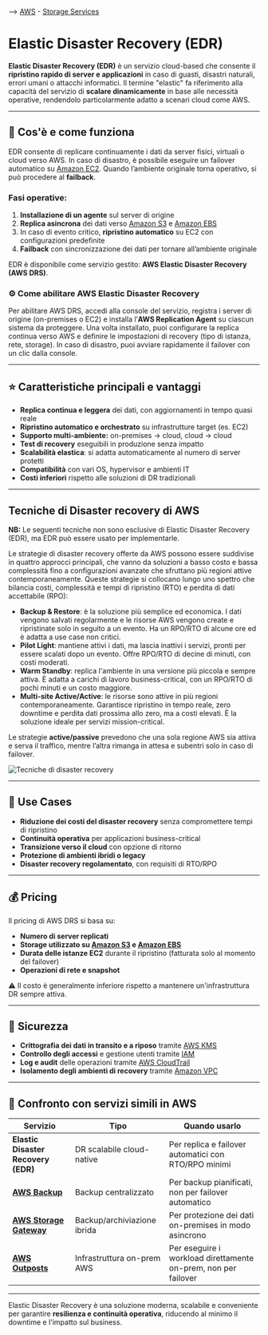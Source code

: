 --> [AWS](AWS.md)  -  [Storage Services](AWS-Storage-Services.md)
# Elastic Disaster Recovery (EDR)

**Elastic Disaster Recovery (EDR)** è un servizio cloud-based che consente il **ripristino rapido di server e applicazioni** in caso di guasti, disastri naturali, errori umani o attacchi informatici. Il termine "elastic" fa riferimento alla capacità del servizio di **scalare dinamicamente** in base alle necessità operative, rendendolo particolarmente adatto a scenari cloud come AWS.

---

## 🔧 Cos'è e come funziona

EDR consente di replicare continuamente i dati da server fisici, virtuali o cloud verso AWS. In caso di disastro, è possibile eseguire un failover automatico su [Amazon EC2](Amazon-EC2.md). Quando l’ambiente originale torna operativo, si può procedere al **failback**.

### Fasi operative:

1. **Installazione di un agente** sul server di origine
2. **Replica asincrona** dei dati verso [Amazon S3](Amazon-S3.md) e [Amazon EBS](Amazon-EBS.md)
3. In caso di evento critico, **ripristino automatico** su EC2 con configurazioni predefinite
4. **Failback** con sincronizzazione dei dati per tornare all’ambiente originale

EDR è disponibile come servizio gestito: **AWS Elastic Disaster Recovery (AWS DRS)**.

### ⚙️ Come abilitare AWS Elastic Disaster Recovery

Per abilitare AWS DRS, accedi alla console del servizio, registra i server di origine (on-premises o EC2) e installa l’**AWS Replication Agent** su ciascun sistema da proteggere. Una volta installato, puoi configurare la replica continua verso AWS e definire le impostazioni di recovery (tipo di istanza, rete, storage). In caso di disastro, puoi avviare rapidamente il failover con un clic dalla console.

---

## ⭐ Caratteristiche principali e vantaggi

- **Replica continua e leggera** dei dati, con aggiornamenti in tempo quasi reale
- **Ripristino automatico e orchestrato** su infrastrutture target (es. EC2)
- **Supporto multi-ambiente:** on-premises → cloud, cloud → cloud
- **Test di recovery** eseguibili in produzione senza impatto
- **Scalabilità elastica**: si adatta automaticamente al numero di server protetti
- **Compatibilità** con vari OS, hypervisor e ambienti IT
- **Costi inferiori** rispetto alle soluzioni di DR tradizionali

---

## Tecniche di Disaster recovery di AWS

**NB:** Le seguenti tecniche non sono esclusive di Elastic Disaster Recovery (EDR), ma EDR può essere usato per implementarle.

Le strategie di disaster recovery offerte da AWS possono essere suddivise in quattro approcci principali, che vanno da soluzioni a basso costo e bassa complessità fino a configurazioni avanzate che sfruttano più regioni attive contemporaneamente. 
Queste strategie si collocano lungo uno spettro che bilancia costi, complessità e tempi di ripristino (RTO) e perdita di dati accettabile (RPO):

- **Backup & Restore**: è la soluzione più semplice ed economica. I dati vengono salvati regolarmente e le risorse AWS vengono create e ripristinate solo in seguito a un evento. Ha un RPO/RTO di alcune ore ed è adatta a use case non critici.
- **Pilot Light**: mantiene attivi i dati, ma lascia inattivi i servizi, pronti per essere scalati dopo un evento. Offre RPO/RTO di decine di minuti, con costi moderati.
- **Warm Standby**: replica l'ambiente in una versione più piccola e sempre attiva. È adatta a carichi di lavoro business-critical, con un RPO/RTO di pochi minuti e un costo maggiore.
- **Multi-site Active/Active**: le risorse sono attive in più regioni contemporaneamente. Garantisce ripristino in tempo reale, zero downtime e perdita dati prossima allo zero, ma a costi elevati. È la soluzione ideale per servizi mission-critical.

Le strategie **active/passive** prevedono che una sola regione AWS sia attiva e serva il traffico, mentre l’altra rimanga in attesa e subentri solo in caso di failover.


![Tecniche di disaster recovery](disaster-recovery-options.png)

---

## 🚀 Use Cases

- **Riduzione dei costi del disaster recovery** senza compromettere tempi di ripristino
- **Continuità operativa** per applicazioni business-critical
- **Transizione verso il cloud** con opzione di ritorno
- **Protezione di ambienti ibridi o legacy**
- **Disaster recovery regolamentato**, con requisiti di RTO/RPO

---

## 💰 Pricing

Il pricing di AWS DRS si basa su:

- **Numero di server replicati**
- **Storage utilizzato su [Amazon S3](Amazon-S3.md) e [Amazon EBS](Amazon-EBS.md)**
- **Durata delle istanze EC2** durante il ripristino (fatturata solo al momento del failover)
- **Operazioni di rete e snapshot**

⚠️ Il costo è generalmente inferiore rispetto a mantenere un'infrastruttura DR sempre attiva.

---

## 🔐 Sicurezza

- **Crittografia dei dati in transito e a riposo** tramite [AWS KMS](AWS-KMS.md)
- **Controllo degli accessi** e gestione utenti tramite [IAM](AWS-IAM.md)
- **Log e audit** delle operazioni tramite [AWS CloudTrail](Amazon-CloudTrail.md)
- **Isolamento degli ambienti di recovery** tramite [Amazon VPC](Amazon-VPC.md)

---

## 🔄 Confronto con servizi simili in AWS

| Servizio                        | Tipo                         | Quando usarlo                                                  |
|----------------------------------|------------------------------|----------------------------------------------------------------|
| **Elastic Disaster Recovery (EDR)** | DR scalabile cloud-native     | Per replica e failover automatici con RTO/RPO minimi           |
| **[AWS Backup](AWS-Backup.md)**            | Backup centralizzato          | Per backup pianificati, non per failover automatico            |
| **[AWS Storage Gateway](AWS-Storage-Gateway.md)** | Backup/archiviazione ibrida   | Per protezione dei dati on-premises in modo asincrono          |
| **[AWS Outposts](AWS-Outposts.md)**         | Infrastruttura on-prem AWS    | Per eseguire i workload direttamente on-prem, non per failover |

---

Elastic Disaster Recovery è una soluzione moderna, scalabile e conveniente per garantire **resilienza e continuità operativa**, riducendo al minimo il downtime e l'impatto sul business.
